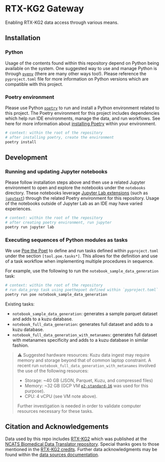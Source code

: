 # RTX-KG2 Gateway

Enabling RTX-KG2 data access through various means.

## Installation

### Python

Usage of the contents found within this repository depend on Python being available on the system.
One suggested way to use and manage Python is through [`pyenv`](https://github.com/pyenv/pyenv?tab=readme-ov-file#installation) (there are many other ways too!).
Please reference the `pyproject.toml` file for more information on Python versions which are compatible with this project.

### Poetry environment

Please use Python [`poetry`](https://python-poetry.org/) to run and install a Python environment related to this project.
The Poetry environment for this project includes dependencies which help run IDE environments, manage the data, and run workflows.
See here for more information about [installing Poetry](https://python-poetry.org/docs/#installation) within your environment.

```bash
# context: within the root of the repository
# after installing poetry, create the environment
poetry install
```

## Development

### Running and updating Jupyter notebooks

Please follow installation steps above and then use a related Jupyter environment to open and explore the notebooks under the `notebooks` directory.
These notebooks leverage [Jupyter Lab extensions](https://jupyterlab.readthedocs.io/en/stable/user/extensions.html) (such as [`jupytext`](https://jupytext.readthedocs.io/en/latest/)) through the related Poetry environment for this repository.
Usage of the notebooks outside of Jupyter Lab as an IDE may have varied experiences.

```bash
# context: within the root of the repository
# after creating poetry environment, run jupyter
poetry run jupyter lab
```

### Executing sequences of Python modules as tasks

We use [Poe the Poet](https://poethepoet.natn.io/index.html) to define and run tasks defined within `pyproject.toml` under the section `[tool.poe.tasks*]`.
This allows for the definition and use of a task workflow when implementing multiple procedures in sequence.

For example, use the following to run the `notebook_sample_data_generation` task:

```bash
# context: within the root of the repository
# run data_prep task using poethepoet defined within `pyproject.toml`
poetry run poe notebook_sample_data_generation
```

Existing tasks:

- `notebook_sample_data_generation`: generates a sample parquet dataset and adds to a kuzu database.
- `notebook_full_data_generation`: generates full dataset and adds to a kuzu database.
- `notebook_full_data_generation_with_metanames`: generates full dataset with metanames specificity and adds to a kuzu database in similar fashion.

> ⚠ Suggested hardware resources:
> Kuzu data ingest may require memory and storage beyond that of common laptop constraint.
> A recent run `notebook_full_data_generation_with_metanames` involved the use of the following resources:
>
> - Storage: ~40 GB (JSON, Parquet, Kuzu, and compressed files)
> - Memory: ~32 GB (GCP VM [`e2-standard-16`](https://cloud.google.com/compute/docs/general-purpose-machines#e2-standard) was used for this purpose).
> - CPU: 4 vCPU (see VM note above).
>
> Further investigation is needed in order to validate computer resources necessary for these tasks.

## Citation and Acknowledgements

Data used by this repo includes [RTX-KG2](https://github.com/RTXteam/RTX-KG2) which was published at the [NCATS Biomedical Data Translator repository](https://github.com/ncats/translator-lfs-artifacts). Special thanks goes to those mentioned in the [RTX-KG2 credits](https://github.com/RTXteam/RTX-KG2?tab=readme-ov-file#credits). Further data acknowledgments may be found within the [data sources documentation](https://github.com/RTXteam/RTX-KG2?tab=readme-ov-file#what-data-sources-are-used-in-kg2).
